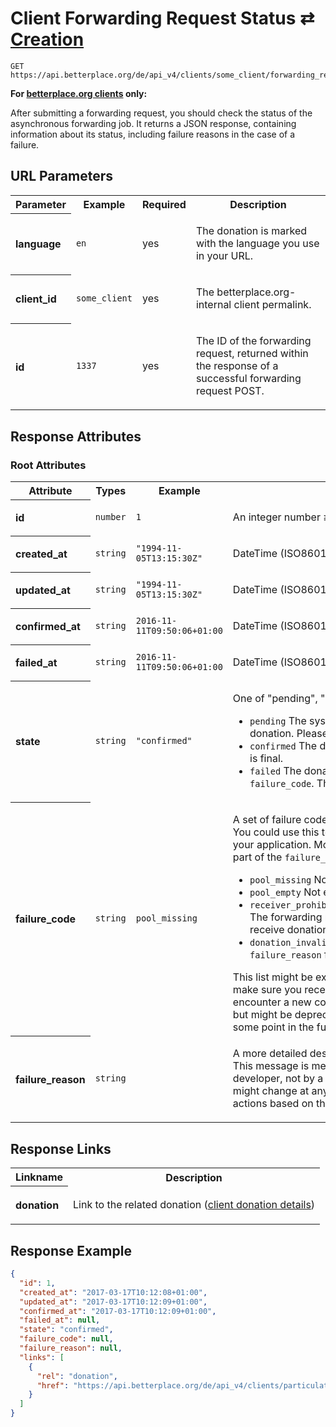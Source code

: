 
# Client Forwarding Request Status ⇄ [Creation](client_forwarding_requests_list.md)

```Cirru
GET https://api.betterplace.org/de/api_v4/clients/some_client/forwarding_requests/1337.json
```

**For [betterplace.org clients](../README.md#client-api) only:**

After submitting a forwarding request, you should check the status of the asynchronous
forwarding job. It returns a JSON response, containing information about its status,
including failure reasons in the case of a failure.


## URL Parameters

<table>
  <tr>
    <th>Parameter</th>
    <th>Example</th>
    <th>Required</th>
    <th>Description</th>
  </tr>
  <tr>
    <th align="left">language</th>
    <td><code>en</code></td>
    <td>yes</td>
<td>

The donation is marked with the language you use in your URL.

</td>
  </tr>
  <tr>
    <th align="left">client_id</th>
    <td><code>some_client</code></td>
    <td>yes</td>
<td>

The betterplace.org-internal client permalink.

</td>
  </tr>
  <tr>
    <th align="left">id</th>
    <td><code>1337</code></td>
    <td>yes</td>
<td>

The ID of the forwarding request, returned within the
response of a successful forwarding request POST.


</td>
  </tr>
</table>


## Response Attributes


### Root Attributes

  <table>
    <tr>
      <th>Attribute</th>
      <th>Types</th>
      <th>Example</th>
      <th>Description</th>
    </tr>
    <tr>
      <th align="left">id</th>
      <td><code>number</code></td>
      <td><code>1</code></td>
<td>

An integer number ≥ 1

</td>
    </tr>
    <tr>
      <th align="left">created_at</th>
      <td><code>string</code></td>
      <td><code>"1994-11-05T13:15:30Z"</code></td>
<td>

DateTime (ISO8601 with Timezone)

</td>
    </tr>
    <tr>
      <th align="left">updated_at</th>
      <td><code>string</code></td>
      <td><code>"1994-11-05T13:15:30Z"</code></td>
<td>

DateTime (ISO8601 with Timezone)

</td>
    </tr>
    <tr>
      <th align="left">confirmed_at</th>
      <td><code>string</code></td>
      <td><code>2016-11-11T09:50:06+01:00</code></td>
<td>

DateTime (ISO8601 with Timezone)

</td>
    </tr>
    <tr>
      <th align="left">failed_at</th>
      <td><code>string</code></td>
      <td><code>2016-11-11T09:50:06+01:00</code></td>
<td>

DateTime (ISO8601 with Timezone)

</td>
    </tr>
    <tr>
      <th align="left">state</th>
      <td><code>string</code></td>
      <td><code>"confirmed"</code></td>
<td>

One of "pending", "confirmed" or "failed".
<ul>
<li><code>pending</code>
The system is still processing this donation.
Please check again soon.
<li><code>confirmed</code>
The donation is confirmed. This state is final.
<li><code>failed</code>
The donation failed. Please check the <code>failure_code</code>.
This state is final.
</ul>


</td>
    </tr>
    <tr>
      <th align="left">failure_code</th>
      <td><code>string</code></td>
      <td><code>pool_missing</code></td>
<td>

A set of failure codes.<br>
You could use this to choose follow up actions in
your application. More details about each error are
part of the <code>failure_reason</code>.
<ul>
<li><code>pool_missing</code> No pool available
<li><code>pool_empty</code> Not enough money on the pool
<li><code>receiver_prohibited_from_receiving_donations</code> The forwarding request's receiver may not receive donations
<li><code>donation_invalid</code> Generic error, look at <code>failure_reason</code> for details
</ul>
This list might be extended at any time. Please
make sure you receive a notification if you encounter
a new code. Codes will note be removed but might be
deprecated and not used anymore at some point in the
future.


</td>
    </tr>
    <tr>
      <th align="left">failure_reason</th>
      <td><code>string</code></td>
      <td><code></code></td>
<td>

A more detailed description of the failure.<br>
This message is meant to be interpreted by a
developer, not by a customer/user.
The message might change at any time, don't
use it to match actions based on the message
string.


</td>
    </tr>
  </table>
</table>

## Response Links

<table>
  <tr>
    <th>Linkname</th>
    <th>Description</th>
  </tr>
    <tr>
<th align="left">

donation

</th>
<td>

Link to the related donation
(<a href="client_donation_details.md">client donation details</a>)


</td>
    </tr>
</table>

## Response Example

```json
{
  "id": 1,
  "created_at": "2017-03-17T10:12:08+01:00",
  "updated_at": "2017-03-17T10:12:09+01:00",
  "confirmed_at": "2017-03-17T10:12:09+01:00",
  "failed_at": null,
  "state": "confirmed",
  "failure_code": null,
  "failure_reason": null,
  "links": [
    {
      "rel": "donation",
      "href": "https://api.betterplace.org/de/api_v4/clients/particulate-sww/client_donations/73b4d6b6d169fe1cf137.json"
    }
  ]
}
```

